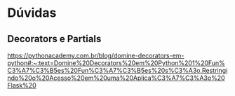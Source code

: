 # Dúvidas
## Decorators e Partials
https://pythonacademy.com.br/blog/domine-decorators-em-python#:~:text=Domine%20Decorators%20em%20Python%201%20Fun%C3%A7%C3%B5es%20Fun%C3%A7%C3%B5es%20s%C3%A3o,Restringindo%20o%20Acesso%20em%20uma%20Aplica%C3%A7%C3%A3o%20Flask%20
